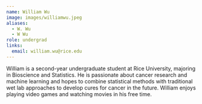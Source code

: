 ```yaml
---
name: William Wu
image: images/williamwu.jpeg
aliases:
  - W. Wu
  - W Wu
role: undergrad
links:
  email: william.wu@rice.edu
---
```


William is a second-year undergraduate student at Rice University, majoring in Bioscience and Statistics. He is passionate about cancer research and machine learning and hopes to combine statistical methods with traditional wet lab approaches to develop cures for cancer in the future. William enjoys playing video games and watching movies in his free time.

